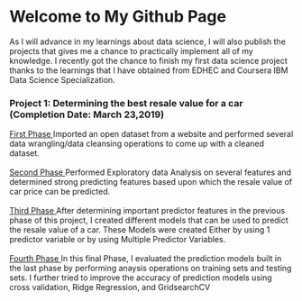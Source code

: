 # Welcome to My Github Page

As I will advance in my learnings about data science, I will also publish the projects that gives me a chance to practically implement all of my knowledge. I recently got the chance to finish my first data science project thanks to the learnings that I have obtained from EDHEC and Coursera IBM Data Science Specialization.

### Project 1: Determining the best resale value for a car (Completion Date: March 23,2019) <br/>
<a href = "https://gist.github.com/Devansh93/4a1b50c81596d60dc0e8435eee4ddbd7"> First Phase </a> Imported an open dataset from a website and performed several data wrangling/data cleansing operations to come up with a cleaned dataset. <br/><br/>
<a href = "https://gist.github.com/Devansh93/f7724507f590cfae1e7f3a6c14067aab"> Second Phase </a> Performed Exploratory data Analysis on several features and determined strong predicting features based upon which the resale value of car price can be predicted. <br/><br/>
<a href = "https://gist.github.com/Devansh93/734efa2e52dcf2e6978dae3c4e84f5b6"> Third Phase </a> After determining important predictor features in the previous phase of this project, I created different models that can be used to predict the resale value of a car. These Models were created Either by using 1 predictor variable or by using Multiple Predictor Variables. <br/><br/>
<a href = "https://gist.github.com/Devansh93/02027d81291a256baeffe8afa6555f6a"> Fourth Phase </a> In this final Phase, I evaluated the prediction models built in the last phase by performing anaysis operations on training sets and testing sets. I further tried to improve the accuracy of prediction models using cross validation, Ridge Regression, and GridsearchCV <br/><br/>



